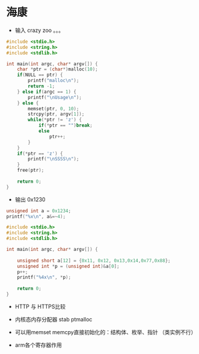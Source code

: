 # 海康  

* 输入 crazy   zoo    。。。

```c
#include <stdio.h>
#include <string.h>
#include <stdlib.h>

int main(int argc, char* argv[]) { 
	char *ptr = (char*)malloc(10);
	if(NULL == ptr) {
	    printf("malloc\n");
	    return -1;
	} else if(argc == 1) {
	    printf("\nUsage\n");
	} else {
	    memset(ptr, 0, 10);
	    strcpy(ptr, argv[1]);
	    while(*ptr != 'z') {
	        if(*ptr == "")break;
	        else 
	            ptr++;
	    }
	}
	if(*ptr == 'z') {
	    printf("\nSSSS\n");
	}
	free(ptr);
	
	return 0;
}
```

* 输出 0x1230  

```c
unsigned int a = 0x1234;
printf("%x\n", a&=~4);
```

```c
#include <stdio.h>
#include <string.h>
#include <stdlib.h>

int main(int argc, char* argv[]) { 
	
	unsigned short a[12] = {0x11, 0x12, 0x13,0x14,0x77,0x88};
	unsigned int *p = (unsigned int)&a[0];
	p++;
	printf("%4x\n", *p);
	
	return 0;
}
```

* HTTP 与 HTTPS比较

* 内核态内存分配器  stab  ptmalloc  

* 可以用memset memcpy直接初始化的：结构体、枚举、指针   （类实例不行）  

* arm各个寄存器作用  






